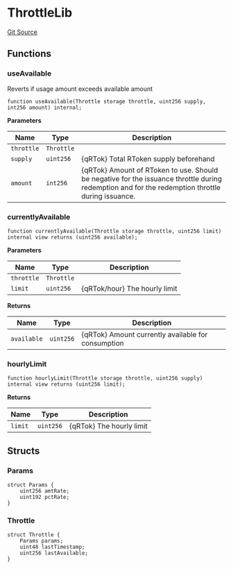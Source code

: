 # ThrottleLib
[Git Source](https://github.com/larrythecucumber321/protocol/blob/77d337b8595ba96d069ded321419b36a61984170/contracts/libraries/Throttle.sol)


## Functions
### useAvailable

Reverts if usage amount exceeds available amount


```solidity
function useAvailable(Throttle storage throttle, uint256 supply, int256 amount) internal;
```
**Parameters**

|Name|Type|Description|
|----|----|-----------|
|`throttle`|`Throttle`||
|`supply`|`uint256`|{qRTok} Total RToken supply beforehand|
|`amount`|`int256`|{qRTok} Amount of RToken to use. Should be negative for the issuance throttle during redemption and for the redemption throttle during issuance.|


### currentlyAvailable


```solidity
function currentlyAvailable(Throttle storage throttle, uint256 limit) internal view returns (uint256 available);
```
**Parameters**

|Name|Type|Description|
|----|----|-----------|
|`throttle`|`Throttle`||
|`limit`|`uint256`|{qRTok/hour} The hourly limit|

**Returns**

|Name|Type|Description|
|----|----|-----------|
|`available`|`uint256`|{qRTok} Amount currently available for consumption|


### hourlyLimit


```solidity
function hourlyLimit(Throttle storage throttle, uint256 supply) internal view returns (uint256 limit);
```
**Returns**

|Name|Type|Description|
|----|----|-----------|
|`limit`|`uint256`|{qRTok} The hourly limit|


## Structs
### Params

```solidity
struct Params {
    uint256 amtRate;
    uint192 pctRate;
}
```

### Throttle

```solidity
struct Throttle {
    Params params;
    uint48 lastTimestamp;
    uint256 lastAvailable;
}
```

